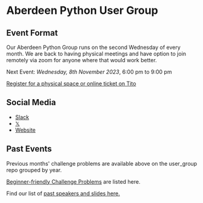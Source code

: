 # Aberdeen Python User Group

## Event Format

Our Aberdeen Python Group runs on the second Wednesday of every month. We are back to having physical meetings and have option to join remotely via zoom for anyone where that would work better. 

Next Event: *Wednesday, 8th November 2023*, 6:00 pm to 9:00 pm

[Register for a physical space or online ticket on Tito](https://ti.to/code-the-city/apug-nov-2023)

## Social Media

- [Slack](https://join.slack.com/t/python-aberdeen/shared_invite/zt-fe4vr06d-TavzVV4ZusCxYLEdCqxsyQ)
- [𝕏](https://twitter.com/pythonaberdeen)
- [Website](https://pythonaberdeen.github.io)

## Past Events

Previous months' challenge problems are available above on the user_group repo grouped by year.

[Beginner-friendly Challenge Problems](beginner.md) are listed here.

Find our list of [past speakers and slides here.](https://github.com/PythonAberdeen/user_group/wiki/Speakers)
